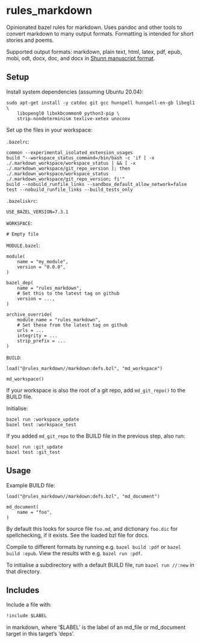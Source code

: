 # rules_markdown

Opinionated bazel rules for markdown. Uses pandoc and other tools to convert
markdown to many output formats. Formatting is intended for short stories and
poems.

Supported output formats: markdown, plain text, html, latex, pdf, epub, mobi,
odt, docx, doc, and docx in [Shunn manuscript
format](https://github.com/prosegrinder/pandoc-templates).

## Setup

Install system dependencies (assuming Ubuntu 20.04):

``` shell
sudo apt-get install -y catdoc git gcc hunspell hunspell-en-gb libegl1 \
    libopengl0 libxkbcommon0 python3-pip \
    strip-nondeterminism texlive-xetex unoconv
```

Set up the files in your workspace:

`.bazelrc`:

``` text
common --experimental_isolated_extension_usages
build "--workspace_status_command=/bin/bash -c 'if [ -x ./.markdown_workspace/workspace_status ] && [ -x ./.markdown_workspace/git_repo_version ]; then ./.markdown_workspace/workspace_status ./.markdown_workspace/git_repo_version; fi'"
build --nobuild_runfile_links --sandbox_default_allow_network=false
test --nobuild_runfile_links --build_tests_only
```

`.bazeliskrc`:

``` text
USE_BAZEL_VERSION=7.3.1
```

`WORKSPACE`:

``` text
# Empty file
```

`MODULE.bazel`:

``` text
module(
    name = "my_module",
    version = "0.0.0",
)

bazel_dep(
    name = "rules_markdown",
    # Set this to the latest tag on github
    version = ...,
)

archive_override(
    module_name = "rules_markdown",
    # Set these from the latest tag on github
    urls = ...
    integrity = ...
    strip_prefix = ...
)
```

`BUILD`:

``` text
load("@rules_markdown//markdown:defs.bzl", "md_workspace")

md_workspace()
```

If your workspace is also the root of a git repo, add `md_git_repo()` to the
BUILD file.

Initialise:

``` shell
bazel run :workspace_update
bazel test :workspace_test
```

If you added `md_git_repo` to the BUILD file in the previous step, also run:

``` shell
bazel run :git_update
bazel test :git_test
```

## Usage

Example BUILD file:

``` text
load("@rules_markdown//markdown:defs.bzl", "md_document")

md_document(
    name = "foo",
)
```

By default this looks for source file `foo.md`, and dictionary `foo.dic` for
spellchecking, if it exists. See the loaded bzl file for docs.

Compile to different formats by running e.g. `bazel build :pdf` or
`bazel build :epub`. View the results with e.g. `bazel run :pdf`.

To initialise a subdirectory with a default BUILD file, run `bazel run //:new`
in that directory.

## Includes

Include a file with:

``` markdown
!include $LABEL
```

in markdown, where ‘$LABEL’ is the label of an md_file or md_document target in
this target’s ‘deps’.
